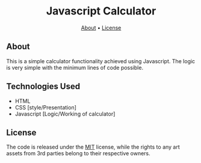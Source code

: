 <h1 align="center">Javascript Calculator</h1>

<p align="center">
  <a href="#about">About</a>
  •
  <a href="#license">License</a>
  <br>
</p>

## About

This is a simple calculator functionality achieved using Javascript.
The logic is very simple with the minimum lines of code possible.

## Technologies Used

- HTML
- CSS [style/Presentation]
- Javascript [Logic/Working of calculator]

## License

The code is released under the [MIT](https://github.com/ItsShaded/Calculator/blob/main/LICENSE)
license, while the rights to any art assets from 3rd parties belong to
their respective owners.
